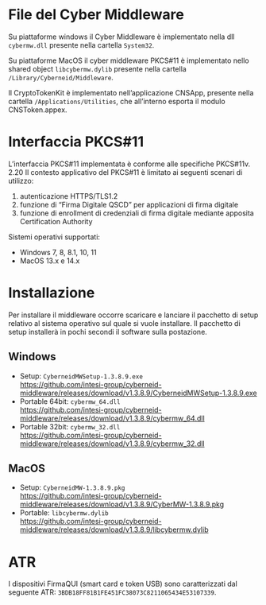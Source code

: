 # File del Cyber Middleware
Su piattaforme windows il Cyber Middleware è implementato nella dll `cybermw.dll` presente nella cartella `System32`.

Su piattaforme MacOS il cyber middleware PKCS#11 è implementato nello shared object `libcybermw.dylib` presente nella cartella `/Library/Cyberneid/Middleware`.

Il CryptoTokenKit è implementato nell’applicazione CNSApp, presente nella cartella `/Applications/Utilities`, che all’interno esporta il modulo CNSToken.appex.

# Interfaccia PKCS#11
L’interfaccia PKCS#11 implementata è conforme alle specifiche PKCS#11v. 2.20
Il contesto applicativo del PKCS#11 è limitato ai seguenti scenari di utilizzo:
1. autenticazione HTTPS/TLS1.2
2. funzione di “Firma Digitale QSCD” per applicazioni di firma digitale
3. funzione di enrollment di credenziali di firma digitale mediante apposita Certification Authority

Sistemi operativi supportati:
- Windows 7, 8, 8.1, 10, 11
- MacOS 13.x e 14.x

# Installazione
Per installare il middleware occorre scaricare e lanciare il pacchetto di setup relativo al sistema operativo sul quale si vuole installare.
Il pacchetto di setup installerà in pochi secondi il software sulla postazione.

Windows
-
- Setup: `CyberneidMWSetup-1.3.8.9.exe`  
https://github.com/intesi-group/cyberneid-middleware/releases/download/v1.3.8.9/CyberneidMWSetup-1.3.8.9.exe
- Portable 64bit: `cybermw_64.dll`  
https://github.com/intesi-group/cyberneid-middleware/releases/download/v1.3.8.9/cybermw_64.dll
- Portable 32bit: `cybermw_32.dll`  
https://github.com/intesi-group/cyberneid-middleware/releases/download/v1.3.8.9/cybermw_32.dll

MacOS
-
- Setup: `CyberneidMW-1.3.8.9.pkg`  
https://github.com/intesi-group/cyberneid-middleware/releases/download/v1.3.8.9/CyberMW-1.3.8.9.pkg
- Portable: `libcybermw.dylib`  
https://github.com/intesi-group/cyberneid-middleware/releases/download/v1.3.8.9/libcybermw.dylib

# ATR

I dispositivi FirmaQUI (smart card e token USB) sono caratterizzati dal seguente ATR: `3BDB18FF81B1FE451FC38073C8211065434E53107339`.
